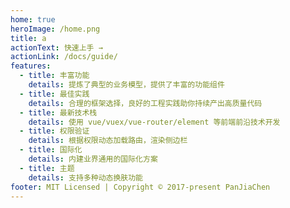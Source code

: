 ```yaml
---
home: true
heroImage: /home.png
title: a
actionText: 快速上手 →
actionLink: /docs/guide/
features:
  - title: 丰富功能
    details: 提炼了典型的业务模型，提供了丰富的功能组件
  - title: 最佳实践
    details: 合理的框架选择，良好的工程实践助你持续产出高质量代码
  - title: 最新技术栈
    details: 使用 vue/vuex/vue-router/element 等前端前沿技术开发
  - title: 权限验证
    details: 根据权限动态加载路由，渲染侧边栏
  - title: 国际化
    details: 内建业界通用的国际化方案
  - title: 主题
    details: 支持多种动态换肤功能
footer: MIT Licensed | Copyright © 2017-present PanJiaChen
---
```

